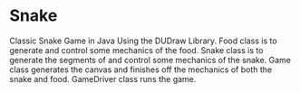 # Snake
Classic Snake Game in Java Using the DUDraw Library.
Food class is to generate and control some mechanics of the food. 
Snake class is to generate the segments of and control some mechanics of the snake. 
Game class generates the canvas and finishes off the mechanics of both the snake and food.
GameDriver class runs the game. 
